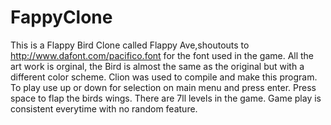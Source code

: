 # FappyClone
This is a Flappy Bird Clone called Flappy Ave,shoutouts to http://www.dafont.com/pacifico.font for the font used in the game.
All the art work is orginal, the Bird is almost the same as the original but with a different color scheme. 
Clion was used to compile and make this program.
To play use up or down for selection on main menu and press enter. Press space to flap the birds wings. There are 7ll levels in the game.
Game play is consistent everytime with no random feature. 
